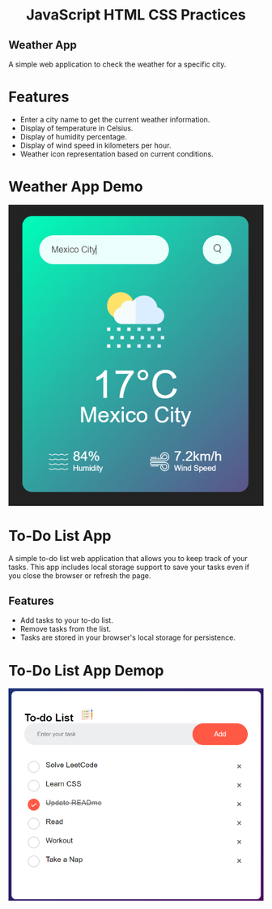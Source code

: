 # <h1 align="center">JavaScript HTML CSS Practices</h1>

## Weather App
A simple web application to check the weather for a specific city.

# Features
- Enter a city name to get the current weather information.
- Display of temperature in Celsius.
- Display of humidity percentage.
- Display of wind speed in kilometers per hour.
- Weather icon representation based on current conditions.

# Weather App Demo
<p align="center">
  <img src="/WeatherApp/images/Demo.png" alt="Weather App Screenshot">
</p>


# To-Do List App

A simple to-do list web application that allows you to keep track of your tasks. This app includes local storage support to save your tasks even if you close the browser or refresh the page.

## Features

- Add tasks to your to-do list.
- Remove tasks from the list.
- Tasks are stored in your browser's local storage for persistence.

# To-Do List App Demop
<p align="center">
  <img src="/ToDoListApp/images/Demo.png" alt="To-Do List App Screenshot">
</p>